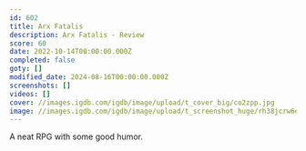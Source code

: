 ```yaml
---
id: 602
title: Arx Fatalis
description: Arx Fatalis - Review
score: 60
date: 2022-10-14T00:00:00.000Z
completed: false
goty: []
modified_date: 2024-08-16T00:00:00.000Z
screenshots: []
videos: []
cover: //images.igdb.com/igdb/image/upload/t_cover_big/co2zpp.jpg
image: //images.igdb.com/igdb/image/upload/t_screenshot_huge/rh38jcrw6ergqz7g3wsf.jpg
---
```

A neat RPG with some good humor.